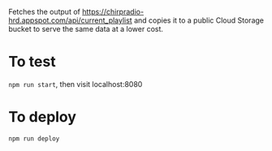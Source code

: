 Fetches the output of https://chirpradio-hrd.appspot.com/api/current_playlist and copies it to a public Cloud Storage bucket to serve the same data at a lower cost.

# To test
`npm run start`, then visit localhost:8080

# To deploy
`npm run deploy`